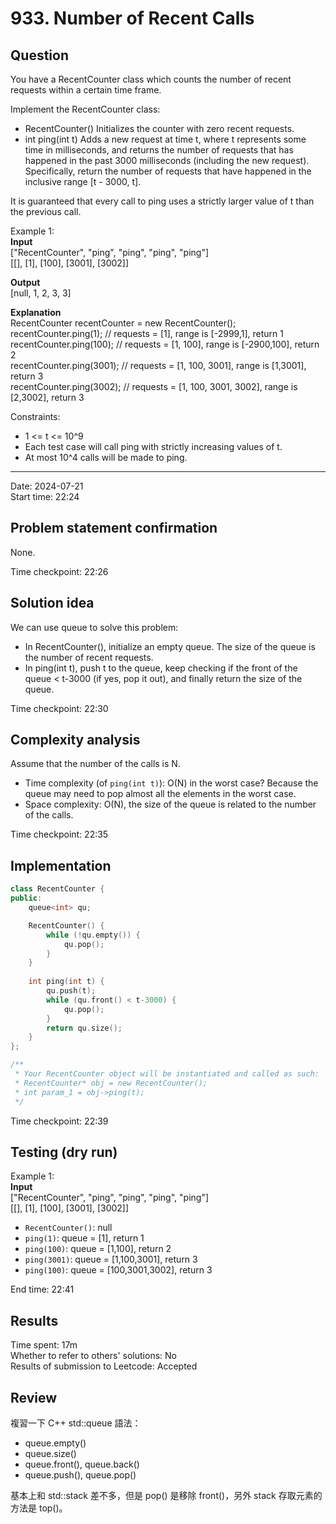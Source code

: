 # 933. Number of Recent Calls

## Question

You have a RecentCounter class which counts the number of recent requests within a certain time frame.  

Implement the RecentCounter class:  
- RecentCounter() Initializes the counter with zero recent requests.
- int ping(int t) Adds a new request at time t, where t represents some time in milliseconds, and returns the number of requests that has happened in the past 3000 milliseconds (including the new request). Specifically, return the number of requests that have happened in the inclusive range [t - 3000, t].

It is guaranteed that every call to ping uses a strictly larger value of t than the previous call.

Example 1:  
**Input**  
["RecentCounter", "ping", "ping", "ping", "ping"]  
[[], [1], [100], [3001], [3002]]  

**Output**  
[null, 1, 2, 3, 3]  

**Explanation**  
RecentCounter recentCounter = new RecentCounter();  
recentCounter.ping(1);     // requests = [1], range is [-2999,1], return 1  
recentCounter.ping(100);   // requests = [1, 100], range is [-2900,100], return 2  
recentCounter.ping(3001);  // requests = [1, 100, 3001], range is [1,3001], return 3  
recentCounter.ping(3002);  // requests = [1, 100, 3001, 3002], range is [2,3002], return 3  

Constraints:  
- 1 <= t <= 10^9
- Each test case will call ping with strictly increasing values of t.
- At most 10^4 calls will be made to ping.

---
Date: 2024-07-21  
Start time: 22:24  

## Problem statement confirmation

None.

Time checkpoint: 22:26 

## Solution idea

We can use queue to solve this problem:
- In RecentCounter(), initialize an empty queue. The size of the queue is the number of recent requests.
- In ping(int t), push t to the queue, keep checking if the front of the queue < t-3000 (if yes, pop it out), and finally return the size of the queue.

Time checkpoint: 22:30 

## Complexity analysis

Assume that the number of the calls is N.
- Time complexity (of `ping(int t)`): O(N) in the worst case? Because the queue may need to pop almost all the elements in the worst case.
- Space complexity: O(N), the size of the queue is related to the number of the calls.

Time checkpoint: 22:35 

## Implementation

```cpp
class RecentCounter {
public:
    queue<int> qu;

    RecentCounter() {
        while (!qu.empty()) {
            qu.pop();
        }
    }
    
    int ping(int t) {
        qu.push(t);
        while (qu.front() < t-3000) {
            qu.pop();
        }
        return qu.size();
    }
};

/**
 * Your RecentCounter object will be instantiated and called as such:
 * RecentCounter* obj = new RecentCounter();
 * int param_1 = obj->ping(t);
 */
```

Time checkpoint: 22:39 

## Testing (dry run)

Example 1:  
**Input**  
["RecentCounter", "ping", "ping", "ping", "ping"]  
[[], [1], [100], [3001], [3002]]  
- `RecentCounter()`: null
- `ping(1)`: queue = [1], return 1
- `ping(100)`: queue = [1,100], return 2
- `ping(3001)`: queue = [1,100,3001], return 3
- `ping(100)`: queue = [100,3001,3002], return 3

End time: 22:41 

## Results

Time spent: 17m  
Whether to refer to others' solutions: No  
Results of submission to Leetcode: Accepted  

## Review

複習一下 C++ std::queue 語法：
- queue.empty()
- queue.size()
- queue.front(), queue.back()
- queue.push(), queue.pop()

基本上和 std::stack 差不多，但是 pop() 是移除 front()，另外 stack 存取元素的方法是 top()。